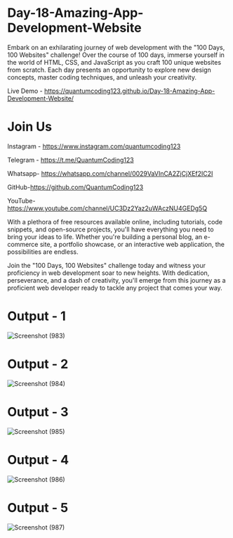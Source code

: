 # Day-18-Amazing-App-Development-Website
Embark on an exhilarating journey of web development with the "100 Days, 100 Websites" challenge! Over the course of 100 days, immerse yourself in the world of HTML, CSS, and JavaScript as you craft 100 unique websites from scratch. Each day presents an opportunity to explore new design concepts, master coding techniques, and unleash your creativity.

Live Demo - https://quantumcoding123.github.io/Day-18-Amazing-App-Development-Website/

# Join Us

Instagram - https://www.instagram.com/quantumcoding123

Telegram - https://t.me/QuantumCoding123

Whatsapp- https://whatsapp.com/channel/0029VaVInCA2ZjCjXEf2IC2I

GitHub-https://github.com/QuantumCoding123

YouTube-https://www.youtube.com/channel/UC3Dz2Yaz2uWAczNU4GEDg5Q

With a plethora of free resources available online, including tutorials, code snippets, and open-source projects, you'll have everything you need to bring your ideas to life. Whether you're building a personal blog, an e-commerce site, a portfolio showcase, or an interactive web application, the possibilities are endless.

Join the "100 Days, 100 Websites" challenge today and witness your proficiency in web development soar to new heights. With dedication, perseverance, and a dash of creativity, you'll emerge from this journey as a proficient web developer ready to tackle any project that comes your way.

# Output - 1

![Screenshot (983)](https://github.com/user-attachments/assets/6679d32f-ba46-4eef-97c5-c8dffa0c2a7d)

# Output - 2

![Screenshot (984)](https://github.com/user-attachments/assets/63128367-1e3f-4c86-91e7-b462bb22a0b0)

# Output - 3

![Screenshot (985)](https://github.com/user-attachments/assets/454dbab4-9bb7-48e3-8d75-ca1a40eedb53)

# Output - 4

![Screenshot (986)](https://github.com/user-attachments/assets/8888b53f-560a-4fc6-b6d9-72b81eb20b18)

# Output - 5

![Screenshot (987)](https://github.com/user-attachments/assets/2221662e-a03f-4bee-991a-e1a5f00c392f)


